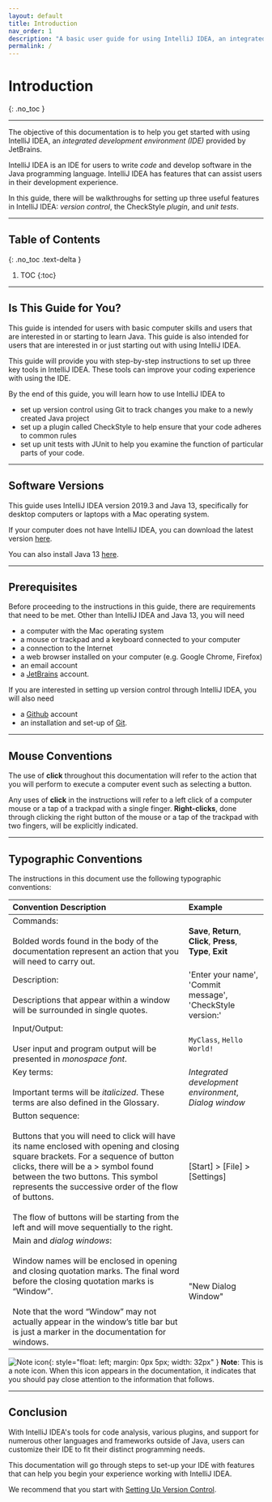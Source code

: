 ```yaml
---
layout: default
title: Introduction
nav_order: 1
description: "A basic user guide for using IntelliJ IDEA, an integrated development environment for Java."
permalink: /
---
```


# Introduction
{: .no_toc }

---

The objective of this documentation is to help you get started with using IntelliJ IDEA, an *integrated development environment (IDE)* provided by JetBrains.  

IntelliJ IDEA is an IDE for users to write *code* and develop software in the Java programming language. IntelliJ IDEA has features that can assist users in their development experience.  

In this guide, there will be walkthroughs for setting up three useful features in IntelliJ IDEA: *version control*, the CheckStyle *plugin*, and *unit tests*. 

---

## Table of Contents
{: .no_toc .text-delta }

1. TOC
{:toc}

---

## Is This Guide for You?
This guide is intended for users with basic computer skills and users that are interested in or starting to learn Java. This guide is also intended for users that are interested in or just starting out with using IntelliJ IDEA.  

This guide will provide you with step-by-step instructions to set up three key tools in IntelliJ IDEA. These tools can improve your coding experience with using the IDE.

By the end of this guide, you will learn how to use IntelliJ IDEA to
- set up version control using Git to track changes you make to a newly created Java project
- set up a plugin called CheckStyle to help ensure that your code adheres to common rules 
- set up unit tests with JUnit to help you examine the function of particular parts of your code.

---

## Software Versions
This guide uses IntelliJ IDEA version 2019.3 and Java 13, specifically for desktop computers or laptops with a Mac operating system.  

If your computer does not have IntelliJ IDEA, you can download the latest version [here](https://www.jetbrains.com/idea/download/). 

You can also install Java 13 [here](https://www.oracle.com/java/technologies/javase-jdk13-downloads.html).

---

## Prerequisites
Before proceeding to the instructions in this guide, there are requirements that need to be met. Other than IntelliJ IDEA and Java 13, you will need
-	a computer with the Mac operating system
-	a mouse or trackpad and a keyboard connected to your computer
-	a connection to the Internet
-	a web browser installed on your computer (e.g. Google Chrome, Firefox)
-	an email account
- a [JetBrains](https://account.jetbrains.com/login) account.

If you are interested in setting up version control through IntelliJ IDEA, you will also need
- a [Github](https://github.com/) account
- an installation and set-up of [Git](https://git-scm.com/downloads).

---

## Mouse Conventions
The use of **click** throughout this documentation will refer to the action that you will perform to execute a computer event such as selecting a button.

Any uses of **click** in the instructions will refer to a left click of a computer mouse or a tap of a trackpad with a single finger. **Right-clicks**, done through clicking the right button of the mouse or a tap of the trackpad with two fingers, will be explicitly indicated. 

---

## Typographic Conventions
The instructions in this document use the following typographic conventions:<br>

| Convention Description  | Example |
| :------------- | :------------- |
| Commands:<br><br>Bolded words found in the body of the documentation represent an action that you will need to carry out.  | **Save**, **Return**, **Click**, **Press**, **Type**, **Exit**  |
| Description:<br><br>Descriptions that appear within a window will be surrounded in single quotes. | 'Enter your name', 'Commit message', 'CheckStyle version:'  |
| Input/Output:<br><br>User input and program output will be presented in *monospace font*. | `MyClass`, `Hello World!` |
| Key terms:<br><br>Important terms will be *italicized*. These terms are also defined in the Glossary. | *Integrated development environment*, *Dialog window*  |
| Button sequence:<br><br>Buttons that you will need to click will have its name enclosed with opening and closing square brackets. For a sequence of button clicks, there will be a > symbol found between the two buttons. This symbol represents the successive order of the flow of buttons.<br><br>The flow of buttons will be starting from the left and will move sequentially to the right. | \[Start\] > \[File\] > \[Settings\]  | 
| Main and *dialog windows*:<br><br>Window names will be enclosed in opening and closing quotation marks. The final word before the closing quotation marks is “Window”.<br><br>Note that the word “Window” may not actually appear in the window’s title bar but is just a marker in the documentation for windows. | "New Dialog Window" |

![Note icon](https://github.com/seungho0106/Documentation/blob/gh-pages/assets/images/note-icon.png?raw=true "Note icon"){: style="float: left; margin: 0px 5px; width: 32px" }  **Note**: This is a note icon. When this icon appears in the documentation, it indicates that you should pay close attention to the information that follows.

---

## Conclusion
With IntelliJ IDEA's tools for code analysis, various plugins, and support for numerous other languages and frameworks outside of Java, users can customize their IDE to fit their distinct programming needs.  

This documentation will go through steps to set-up your IDE with features that can help you begin your experience working with IntelliJ IDEA.

We recommend that you start with [Setting Up Version Control](https://seungho0106.github.io/Documentation/docs/version-control).
